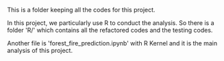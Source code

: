 This is a folder keeping all the codes for this project.

In this project, we particularly use R to conduct the analysis. So there is a folder 'R/' which contains all the refactored codes and the testing codes.

Another file is 'forest_fire_prediction.ipynb' with R Kernel and it is the main analysis of this project.